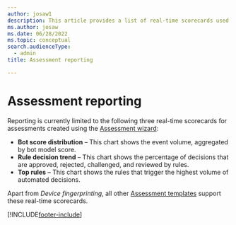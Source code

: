 ```yaml
---
author: josaw1
description: This article provides a list of real-time scorecards used for reporting assessments.
ms.author: josaw
ms.date: 06/28/2022
ms.topic: conceptual
search.audienceType:
  - admin
title: Assessment reporting

---
```

# Assessment reporting

Reporting is currently limited to the following three real-time scorecards for assessments created using the [Assessment wizard](assessment-create-new.md#assessment-wizard-overview):

- **Bot score distribution** – This chart shows the event volume, aggregated by bot model score.
- **Rule decision trend** – This chart shows the percentage of decisions that are approved, rejected, challenged, and reviewed by rules.
- **Top rules** – This chart shows the rules that trigger the highest volume of automated decisions.

Apart from _Device fingerprinting_, all other [Assessment templates](assessment-create-new.md#template) support these real-time scorecards.


[!INCLUDE[footer-include](includes/footer-banner.md)]
